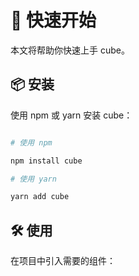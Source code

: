 # 🚀 快速开始


本文将帮助你快速上手 cube。

## 📦 安装

使用 npm 或 yarn 安装 cube：

```bash

# 使用 npm

npm install cube

# 使用 yarn

yarn add cube

```

## 🛠 使用

在项目中引入需要的组件：

[//]: # ()
[//]: # (```tsx)

[//]: # (import { Button, Message } from 'cube';)

[//]: # (```)

[//]: # ()
[//]: # (## 📝 示例)

[//]: # ()
[//]: # (以下是一个简单的示例，展示如何使用 Button 和 Message 组件：)

[//]: # ()
[//]: # (```tsx)

[//]: # (import React from 'react';)

[//]: # (import { Button, message } from 'cube';)

[//]: # ()
[//]: # (const App = &#40;&#41; => {)

[//]: # (  return &#40;)

[//]: # (    <div>)

[//]: # (      <Button type="highlight" onClick={&#40;&#41; => message.success&#40;'操作成功！'&#41;}>)

[//]: # (        点击我)

[//]: # (      </Button>)

[//]: # (    </div>)

[//]: # (  &#41;;)

[//]: # (};)

[//]: # ()
[//]: # (export default App;)

[//]: # (```)

[//]: # ()
[//]: # (## 📦 按需加载)

[//]: # ()
[//]: # (cube 支持按需加载，你可以只引入需要的组件：)

[//]: # ()
[//]: # (```tsx)

[//]: # (import Button from 'cube/es/button';)

[//]: # (import Message from 'cube/es/message';)

[//]: # (```)

[//]: # ()
[//]: # (## 🎨 主题定制)

[//]: # ()
[//]: # (cube 支持主题定制，你可以通过修改主题变量来自定义组件样式：)

[//]: # ()
[//]: # (```less)

[//]: # (@primary-color: #1890ff;)

[//]: # (@success-color: #52c41a;)

[//]: # (@warning-color: #faad14;)

[//]: # (@error-color: #ff4d4f;)

[//]: # (```)

[//]: # ()
[//]: # (## 🌐 浏览器支持)

[//]: # ()
[//]: # (- 现代浏览器)

[//]: # (- IE 11（需要 polyfills）)

[//]: # ()
[//]: # (## ⚠️ 注意事项)

[//]: # ()
[//]: # (- 确保你的项目已经安装了 React 16.8.0 或更高版本)

[//]: # (- 使用 TypeScript 时，建议使用 3.8.0 或更高版本)

[//]: # (- 如果使用按需加载，需要配置 babel-plugin-import)
